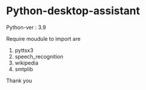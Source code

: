 # Python-desktop-assistant
Python-ver : 3.9

Require moudule to import are 
1. pyttsx3
2. speech_recognition
3. wikipedia
4. smtplib

Thank you
